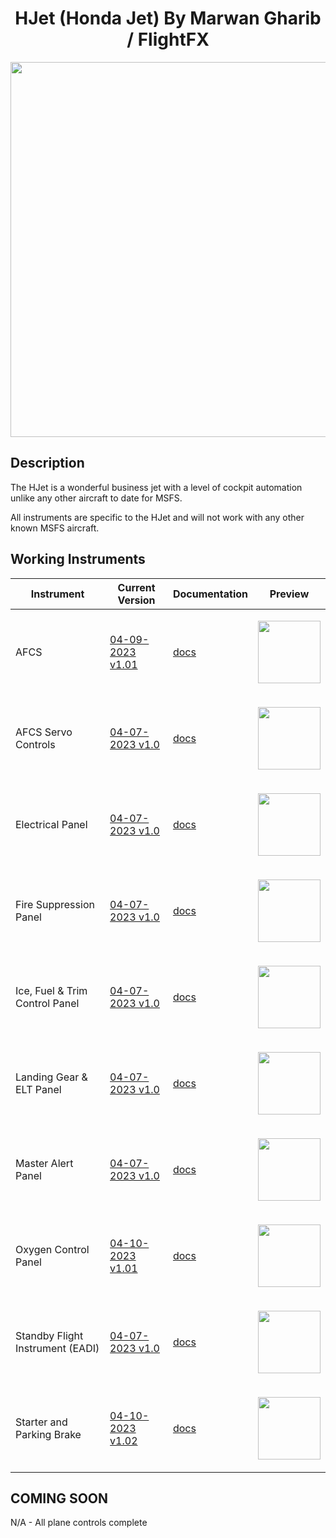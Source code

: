 <!-- PROJECT LOGO -->
<p align="center">
  <h1 align="center">HJet (Honda Jet) By Marwan Gharib / FlightFX</h1>
</p>


<p align="center"><img src="https://user-images.githubusercontent.com/75218511/230662957-ba29a908-cb87-4464-9027-71dcf224daaa.png" width="600"/></p>

## Description
<p>The HJet is a wonderful business jet with a level of cockpit automation unlike any other aircraft to date for MSFS. </p>

<p>All instruments are specific to the HJet and will not work with any other known MSFS aircraft. </p>


<!-- ABOUT THE PROJECT -->
## Working Instruments

Instrument | Current Version | Documentation | Preview
-------------|-----------------|--------------|--------------
AFCS | [04-09-2023 v1.01](../msfs2020/HJet/AFCS/HJet%20(MG%20FlightFX)%20-%20AFCS.siff?raw=true) | [docs](/msfs2020/HJet/AFCS) | <p align="center"><img src="../msfs2020/HJet/AFCS/aa18f801-f3a1-4368-30a6-6f7b91f7af3b/preview.png?raw=true" width="100"> </p>
AFCS Servo Controls | [04-07-2023 v1.0](../msfs2020/HJet/AFCS_Servo/HJet%20(MG%20FlightFX)%20-%20AFC%20Servo%20Power.siff?raw=true) | [docs](/msfs2020/HJet/AFCS_Servo) | <p align="center"><img src="../msfs2020/HJet/AFCS_Servo/710cb912-d513-447a-1ea8-efe930b89b2c/preview.png?raw=true" width="100"> </p>
Electrical Panel | [04-07-2023 v1.0](../msfs2020/HJet/Electrical_Panel/HJet%20(MG%20FlightFX)%20-%20Electrical%20Switch%20Panel.siff?raw=true) | [docs](/msfs2020/HJet/Electrical_Panel) | <p align="center"><img src="../msfs2020/HJet/Electrical_Panel/65342c16-d1ee-4740-14f9-caf4b5683be5/preview.png?raw=true" width="100"> </p>
Fire Suppression Panel | [04-07-2023 v1.0](../msfs2020/HJet/Fire_Suppression/HJet%20(MG%20FlightFX)%20-%20Fire%20Suppression.siff?raw=true) | [docs](/msfs2020/HJet/Fire_Suppression) | <p align="center"><img src="../msfs2020/HJet/Fire_Suppression/ea1be16a-2db3-4d03-3868-5df74bfb13f8/preview.png?raw=true" width="100"> </p>
Ice, Fuel & Trim Control Panel | [04-07-2023 v1.0](../msfs2020/HJet/Ice_fuel_trim/HJet%20(MG%20FlightFX)%20-%20Ice%2C%20Fuel%20and%20Trim%20Panel.siff?raw=true) | [docs](/msfs2020/HJet/Ice_fuel_trim) | <p align="center"><img src="../msfs2020/HJet/Ice_fuel_trim/3143e7b0-a2fc-4caf-a5bc-0d9e180102fe/preview.png?raw=true?raw=true" width="100"> </p>
Landing Gear & ELT Panel | [04-07-2023 v1.0](../msfs2020/HJet/Landing_gear_and_ELT/HJet%20(MG%20FlightFX)%20-%20Landing%20Gear%20and%20ELT.siff?raw=true) | [docs](/msfs2020/HJet/Landing_gear_and_ELT) | <p align="center"><img src="../msfs2020/HJet/Landing_gear_and_ELT/0fc708d2-366f-404d-b04e-49e0318199f6/preview.png?raw=true" width="100"> </p>
Master Alert Panel | [04-07-2023 v1.0](../msfs2020/HJet/Master_alert/HJet%20(MG%20FlightFX)%20-%20Master%20Alert%20Panel.siff?raw=true) | [docs](/msfs2020/HJet/Master_alert) | <p align="center"><img src="../msfs2020/HJet/Master_alert/69a99cbb-4d79-4941-30e2-ead4cb786c35/preview.png?raw=true" width="100"> </p>
Oxygen Control Panel | [04-10-2023 v1.01](../msfs2020/HJet/Oxygen/HJet%20(MG%20FlightFX)%20-%20Oxygen%20Controls.siff?raw=true) | [docs](/msfs2020/HJet/Oxygen) | <p align="center"><img src="../msfs2020/HJet/Oxygen/5b59884a-4978-40f1-a212-b6236fd52b1e/preview.png?raw=true" width="100"> </p>
Standby Flight Instrument (EADI) | [04-07-2023 v1.0](../msfs2020/HJet/Standy_flight_instrument/HJet%20(MG%20FlightFX)%20-%20Standby%20Flight%20Instrument%20Bezel%20Overlay.siff?raw=true) | [docs](/msfs2020/HJet/Standy_flight_instrument) | <p align="center"><img src="../msfs2020/HJet/Standy_flight_instrument/1c96e601-c926-441f-9233-092e3959715c/preview.png?raw=true" width="100"> </p>
Starter and Parking Brake | [04-10-2023 v1.02](../msfs2020/HJet/Starter/HJet%20(MG%20FlightFX)%20-%20Starter%20and%20Parking%20Brake.siff?raw=true) | [docs](/msfs2020/HJet/Starter) | <p align="center"><img src="../msfs2020/HJet/Starter/a1983c5b-9d84-4ba8-3e4f-50e5e7ea19a6/preview.png?raw=true" width="100"> </p>

## COMING SOON
N/A - All plane controls complete










